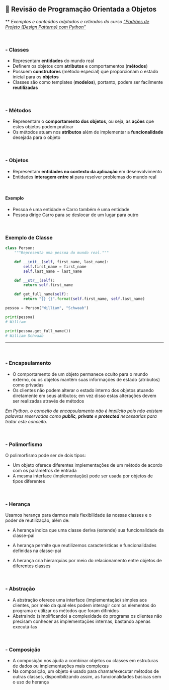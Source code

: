 ## 📝 Revisão de Programação Orientada a Objetos

** *Exemplos e conteúdos adptados e retirados do curso ["Padrões de Projeto (Design Patterns) com Python"](https://www.udemy.com/course/padroes-de-projeto-com-python)*

​

### - Classes

* Representam **entidades** do mundo real
* Definem os objetos com **atributos** e comportamentos (**métodos**)
* Possuem **construtores** (método especial) que proporcionam o estado inicial para os **objetos**
* Classes são como templates (**modelos**), portanto, podem ser facilmente **reutilizadas**

​

### - Métodos

* Representam o **comportamento dos objetos**, ou seja, as **ações** que estes objetos podem praticar
* Os métodos atuam nos **atributos** além de implementar a **funcionalidade** desejada para o objeto

​

### - Objetos

* Representam **entidades no contexto da aplicação** em desenvolvimento
* Entidades **interagem entre si** para resolver problemas do mundo real

​

#### Exemplo

* Pessoa é uma entidade e Carro também é uma entidade
* Pessoa dirige Carro para se deslocar de um lugar para outro

​

### Exemplo de Classe

```python
class Person:
    """Representa uma pessoa do mundo real."""

    def __init__(self, first_name, last_name):
        self.first_name = first_name
        self.last_name = last_name

    def __str__(self):
        return self.first_name

    def get_full_name(self):
        return "{} {}".format(self.first_name, self.last_name)

pessoa = Person("William", "Schwaab")

print(pessoa)
# William

print(pessoa.get_full_name())
# William Schwaab
```

* *  *

​

### - Encapsulamento

* O comportamento de um objeto permanece oculto para o mundo externo, ou os objetos mantêm suas informações de estado (atributos) como privadas
* Os clientes não podem alterar o estado interno dos objetos atuando diretamente em seus atributos; em vez disso estas alterações devem ser realizadas através de métodos

*Em Python, o conceito de encapsulamento não é implícito pois não existem palavras reservadas como **public**, **private** e **protected** necessarias para tratar este conceito.*

​

### - Polimorfismo

O polimorfismo pode ser de dois tipos:

* Um objeto oferece diferentes implementações de um método de acordo com os parâmetros de entrada
* A mesma interface (implementação) pode ser usada por objetos de tipos diferentes

​

### - Herança

Usamos herança para darmos mais flexibilidade às nossas classes e o poder de reutilização, além de:

* A herança indica que uma classe deriva (extende) sua funcionalidade da classe-pai

* A herança permite que reutilizemos características e funcionalidades definidas na classe-pai
* A herança cria hierarquias por meio do relacionamento entre objetos de diferentes classes

​

### - Abstração

* A abstração oferece uma interface (implementação) simples aos clientes, por meio da qual eles podem interagir com os elementos do programa e utilizar os métodos que foram difinidos
* Abstraindo (simplificando) a complexidade do programa os clientes não precisam conhecer as implementações internas, bastando apenas executá-las

​

### - Composição

* A composição nos ajuda a combinar objetos ou classes em estruturas de dados ou implementações mais complexas
* Na composição, um objeto é usado para chamar/executar métodos de outras classes, disponibilizando assim, as funcionalidades básicas sem o uso de herança

